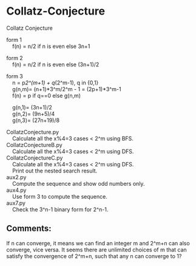 # Collatz-Conjecture
Collatz Conjecture  

form 1  
&nbsp;&nbsp;&nbsp; f(n) = n/2 if n is even else 3n+1  

form 2  
&nbsp;&nbsp;&nbsp; f(n) = n/2 if n is even else (3n+1)/2  

form 3  
&nbsp;&nbsp;&nbsp; n = p*2^(m+1) + q*(2^m-1), q in {0,1}  
&nbsp;&nbsp;&nbsp; g(n,m)= (n+1)*3^m/2^m - 1 = (2p+1)*3^m-1  
&nbsp;&nbsp;&nbsp; f(n) = p if q==0 else g(n,m)  

&nbsp;&nbsp;&nbsp; g(n,1)= (3n+1)/2  
&nbsp;&nbsp;&nbsp; g(n,2)= (9n+5)/4  
&nbsp;&nbsp;&nbsp; g(n,3)= (27n+19)/8  

CollatzConjecture.py  
&nbsp;&nbsp;&nbsp; Calculate all the x%4=3 cases < 2^m using BFS.  
CollatzConjectureB.py  
&nbsp;&nbsp;&nbsp; Calculate all the x%4=3 cases < 2^m using DFS.  
CollatzConjectureC.py  
&nbsp;&nbsp;&nbsp; Calculate all the x%4=3 cases < 2^m using DFS.  
&nbsp;&nbsp;&nbsp; Print out the nested search result.  
aux2.py  
&nbsp;&nbsp;&nbsp; Compute the sequence and show odd numbers only.  
aux4.py  
&nbsp;&nbsp;&nbsp; Use form 3 to compute the sequence.  
aux7.py  
&nbsp;&nbsp;&nbsp; Check the 3^n-1 binary form for 2^n-1.  

## Comments:  
If n can converge, it means we can find an integer m and 2^m+n can also converge, vice versa.
It seems there are unlimited choices of m that can satisfy the convergence of 2^m+n, such that any n can converge to 1?
